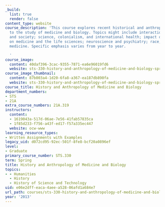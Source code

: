 ```yaml
---
_build:
  list: true
  render: false
content_type: website
course_description: 'This course explores recent historical and anthropological approaches
  to the study of medicine and biology. Topics might include interaction of disease
  and society; science, colonialism, and international health; impact of new technologies
  on medicine and the life sciences; neuroscience and psychiatry; race, biology and
  medicine. Specific emphasis varies from year to year.

  '
course_image:
  content: 40daf396-3cac-9355-7871-ea6e96019fd6
  website: sts-330-history-and-anthropology-of-medicine-and-biology-spring-2013
course_image_thumbnail:
  content: 87b003a4-1d20-6fa8-a367-ea187db890fa
  website: sts-330-history-and-anthropology-of-medicine-and-biology-spring-2013
course_title: History and Anthropology of Medicine and Biology
department_numbers:
- STS
- 21A
extra_course_numbers: 21A.319
instructors:
  content:
  - 1619043a-517d-06ae-7e56-41fab57835ca
  - 1f85d233-f756-a43f-ed17-f57a335ec447
  website: ocw-www
learning_resource_types:
- Written Assignments with Examples
legacy_uid: d072cd95-92ec-501f-8fe8-bcf20a0896ef
level:
- Graduate
primary_course_number: STS.330
term: Spring
title: History and Anthropology of Medicine and Biology
topics:
- - Humanities
  - History
  - History of Science and Technology
uid: e06e2dff-eaca-4aee-a528-06afd1a684e7
url_path: courses/sts-330-history-and-anthropology-of-medicine-and-biology-spring-2013
year: '2013'
---
```

